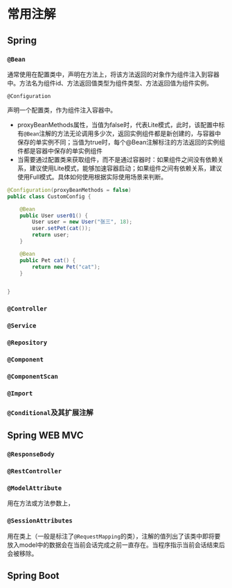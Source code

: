 # 常用注解

## Spring

### `@Bean`

通常使用在配置类中，声明在方法上，将该方法返回的对象作为组件注入到容器中。方法名为组件id、方法返回值类型为组件类型、方法返回值为组件实例。

`@Configuration`

声明一个配置类，作为组件注入容器中。

- proxyBeanMethods属性，当值为false时，代表Lite模式，此时，该配置中标有`@Bean`注解的方法无论调用多少次，返回实例组件都是新创建的，与容器中保存的单实例不同；当值为true时，每个@Bean注解标注的方法返回的实例组件都是容器中保存的单实例组件
- 当需要通过配置类来获取组件，而不是通过容器时：如果组件之间没有依赖关系，建议使用Lite模式，能够加速容器启动；如果组件之间有依赖关系，建议使用Full模式。具体如何使用根据实际使用场景来判断。

```java
@Configuration(proxyBeanMethods = false)
public class CustomConfig {

    @Bean
    public User user01() {
        User user = new User("张三", 18);
        user.setPet(cat());
        return user;
    }

    @Bean
    public Pet cat() {
        return new Pet("cat");
    }


}
```

### `@Controller`

### `@Service`

### `@Repository`

### `@Component`

### `@ComponentScan`

### `@Import`

### `@Conditional`及其扩展注解

## Spring WEB MVC

### `@ResponseBody`

### `@RestController`

### `@ModelAttribute`

用在方法或方法参数上，

### `@SessionAttributes`

用在类上（一般是标注了`@RequestMapping`的类），注解的值列出了该类中即将要放入model中的数据会在当前会话完成之前一直存在。当程序指示当前会话结束后会被移除。

## Spring Boot